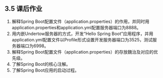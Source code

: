 ## 3.5 课后作业

1. 解释Spring Boot配置文件（application.properties）的作用，并同时用application.properties和application.yml配置服务器端口为8888。
2. 用内嵌Undertow服务器的方式，开发“Hello Spring Boot”应用程序，并用application.yml配置文件以Profile形式设置开发服务器端口为3525，测试服务器端口为6998。
3. 解释Spring Boot配置文件（application.properties）的存放魏治及对应的优先级。
4. 了解Spring Boot的核心注解。
5. 了解Spring Boot应用的启动过程。